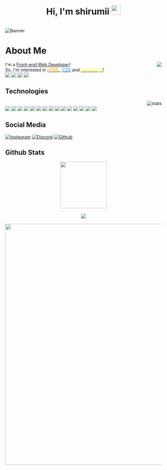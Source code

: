 <div class="Introduction" align="center"> 
<h1>Hi, I'm shirumii <img src="https://raw.githubusercontent.com/barbecue/barbecue/master/media/wave.gif" height="30" weight="30"></h1><br>
</div>
<img src="https://media.discordapp.net/attachments/1067058976308609035/1068521083906564197/E3ef6TIVcAEiheI.jpg?ht=512" alt="Banner" align="center">
<h1> About Me </h1>
<a href="https://shirumii.xyz"><img align="right" src="https://lanyard-profile-readme.vercel.app/api/1067057006994788354"></a>
<div class="about-me" align="left">
I'm a <a href="https://en.wikipedia.org/wiki/Front-end_web_development" class="Text-red-500"> Front-end Web Developer</a>!<br>
So, I'm interested in <a href="https://en.wikipedia.org/wiki/HTML" class="Text-red-500" title="Hyper Text Markup Language"> <font color="orange">HTML</font></a>, <a href="https://en.wikipedia.org/wiki/CSS" class="Text-red-500" title="Cascading Style Sheets"> <font color="#1589FF">CSS</font></a> and <a href="https://en.wikipedia.org/wiki/JavaScript" title="JavaScript" class="Text-red-500"> <font color="yellow">JavaScript</font></a>!<br>
<a href="https://shirumii.xyz"><img src="https://img.shields.io/badge/os-Windows%2011-slateblue"></a> <a href="https://discord.com/users/1067057006994788354"><img src="https://img.shields.io/badges/shirumii%230002-5865F2?style=flat&logo=discord&logoColor=white"></a> <a href="https://shirumii.xyz"><img src="https://img.shields.io/badge/Website-D14836?&color=57F287"></a> <a href="https://github.com/shirumii"><img src="https://komarev.com/ghpvc/?username=shirumii"></a>
</div>
<h2> Technologies </h2> 
<img align="right" src="https://github-readme-stats.vercel.app/api/top-langs/?username=shirumii&theme=vue-dark&layout=compact" alt="stats"/>
<div class="technologies" align="left"><br>
<img src="https://img.shields.io/badge/HTML-323330?style=for-the-badge&logo=html5"> <img src="https://img.shields.io/badge/CSS-323330?style=for-the-badge&logo=css3&logoColor=2965f1"> <img src="https://img.shields.io/badge/JavaScript-323330?style=for-the-badge&logo=javascript"> <img src="https://img.shields.io/badge/Nodejs-323330?style=for-the-badge&logo=node.js"> <img src="https://img.shields.io/badge/NPM-323330?style=for-the-badge&logo=npm"> <img src="https://img.shields.io/badge/TypeScript-323330?style=for-the-badge&logo=typescript"> <img src="https://img.shields.io/badge/ReactNative-323330?style=for-the-badge&logo=react"> <img src="https://img.shields.io/badge/GIT-323330?style=for-the-badge&logo=git"> <img src="https://img.shields.io/badge/Github-323330?style=for-the-badge&logo=github"> <img src="https://img.shields.io/badge/Discord-323330?style=for-the-badge&logo=discord"> <img src="https://img.shields.io/badge/Spotify-323330?style=for-the-badge&logo=spotify"> <img src="https://img.shields.io/badge/Crunchyroll-323330?style=for-the-badge&logo=crunchyroll"> <img src="https://img.shields.io/badge/Visual%20Studio%20Code-323330?style=for-the-badge&logo=visualstudiocode&logoColor=blue"> <img src="https://img.shields.io/badge/Firefox-323330?style=for-the-badge&logo=firefox"> <img src="https://img.shields.io/badge/Windows%2010-323330?style=for-the-badge&logo=windows&logoColor=blue">
</div>
<div class="social">
 <h2> Social Media </h2> 
 <a href="https://instagram.com/yume_posting"><img src="https://img.shields.io/badge/shirumii-323330.svg?&style=for-the-badge&logo=instagram&logoColor=white" alt="Instagram"></a> <a href="https://discord.com/users/1067057006994788354"><img src="https://img.shields.io/badge/shirumii%20-323330.svg?&style=for-the-badge&logo=discord&logoColor=white" alt="Discord"></a> <a href="https://github.com/shirumii"><img src="https://img.shields.io/badge/shirumii%20-323330.svg?&style=for-the-badge&logo=github&logoColor=white" alt="Github"></a>
 </div>
 <h2> Github Stats </h2>
<div class="stats" align="center"> 
<a href="https://shirumii.xyz"><img align="center" src="[https://github-readme-streak-stats.herokuapp.com/?user=shirumii&theme=react](https://github-profile-trophy.vercel.app/?username=shirumii&theme=onedark&column=7)" width="%100" height="150px"/></a><br><br>
<a href="https://shirumii.xyz"><img align="center" src="https://github-profile-trophy.vercel.app/?username=shirumii&theme=discord&column=7&no-frame=true"></a><br><br>
<a href="https://github.com/shirumii"><img align="center" width="775" src="https://activity-graph.herokuapp.com/graph?username=shirumii&bg_color=0D1117&color=5BCDEC&line=5BCDEC&point=FFFFFF&hide_border=true"></a>
</div>
